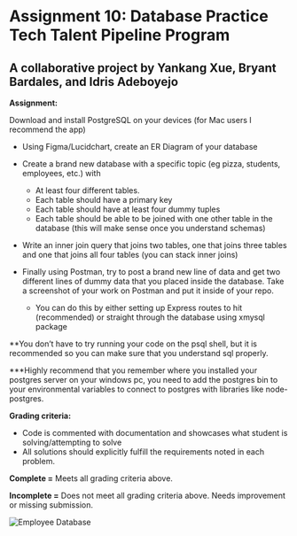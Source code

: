 # Assignment 10: Database Practice Tech Talent Pipeline Program

## A collaborative project by Yankang Xue, Bryant Bardales, and Idris Adeboyejo

**Assignment:**

Download and install PostgreSQL on your devices (for Mac users I recommend the app)

* Using Figma/Lucidchart, create an ER Diagram of your database
* Create a brand new database with a specific topic (eg pizza, students, employees, etc.) with 
  * At least four different tables.
  * Each table should have a primary key
  * Each table should have at least four dummy tuples
  * Each table should be able to be joined with one other table in the database (this will make sense once you understand schemas)

* Write an inner join query that joins two tables, one that joins three tables and one that joins all four tables (you can stack inner joins)
* Finally using Postman, try to post a brand new line of data and get two different lines of dummy data that you placed inside the database. Take a screenshot of your work on Postman and put it inside of your repo.
  * You can do this by either setting up Express routes to hit (recommended) or straight through the database using xmysql package

**You don’t have to try running your code on the psql shell, but it is recommended so you can make sure that you understand sql properly. 

***Highly recommend that you remember where you installed your postgres server on your windows pc, you need to add the postgres bin to your environmental variables to connect to postgres with libraries like node-postgres.

**Grading criteria:**

 * Code is commented with documentation and showcases what student is solving/attempting to solve
 * All solutions should explicitly fulfill the requirements noted in each problem.

**Complete =** Meets all grading criteria above.

**Incomplete =** Does not meet all grading criteria above. Needs improvement or missing submission.

![Employee Database](https://user-images.githubusercontent.com/73409340/150267110-f72dd4f3-b036-4497-9002-699149ba49a6.jpg)

